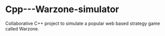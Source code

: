 # Cpp---Warzone-simulator
Collaborative C++ project to simulate a popular web based strategy game called Warzone. 
